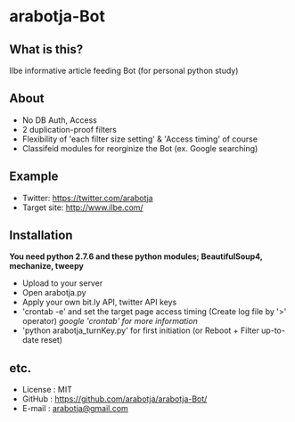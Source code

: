arabotja-Bot
============

What is this?
------------
Ilbe informative article feeding Bot
(for personal python study)

About
------------
 - No DB Auth, Access
 - 2 duplication-proof filters
 - Flexibility of 'each filter size setting' & 'Access timing' of course
 - Classifeid modules for reorginize the Bot (ex. Google searching)

Example
------------
 - Twitter: https://twitter.com/arabotja
 - Target site: http://www.ilbe.com/

Installation
------------

**You need python 2.7.6 and these python modules; BeautifulSoup4, mechanize, tweepy**

- Upload to your server
- Open arabotja.py 
- Apply your own bit.ly API, twitter API keys
- 'crontab -e' and set the target page access timing (Create log file by '>' operator) *google 'crontab' for more information*
- 'python arabotja_turnKey.py' for first initiation (or Reboot + Filter up-to-date reset)

etc.
------------
* License : MIT
* GitHub : https://github.com/arabotja/arabotja-Bot/
* E-mail : arabotja@gmail.com
